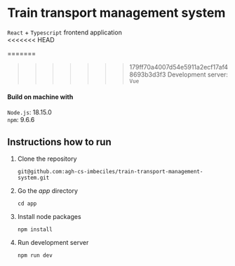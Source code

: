 # Train transport management system
`React` + `Typescript` frontend application  
<<<<<<< HEAD

=======
>>>>>>> 179ff70a4007d54e5911a2ecf17af48693b3d3f3
Development server: `Vue`  

#### Build on machine with

`Node.js`: 18.15.0  
`npm`: 9.6.6  


## Instructions how to run
1. Clone the repository
    ```
    git@github.com:agh-cs-imbeciles/train-transport-management-system.git
    ```
2. Go the _app_ directory
    ```
    cd app
    ```
3. Install node packages
    ```
    npm install
    ```
4. Run development server
    ```
    npm run dev
    ```